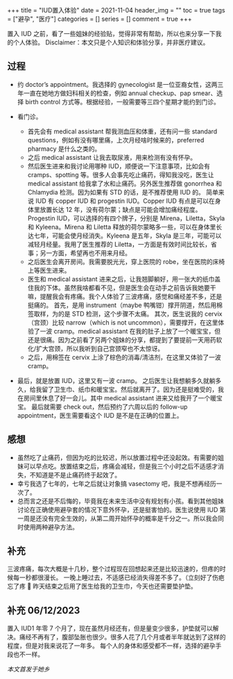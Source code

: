 +++
title = "IUD置入体验"
date = 2021-11-04
header_img = ""
toc = true
tags = ["避孕", "医疗"]
categories = []
series = []
comment = true
+++

置入 IUD 之前，看了一些姐妹的经验贴，觉得非常有帮助，所以也来分享一下我的个人体验。
Disclaimer：本文只是个人知识和体验分享，并非医疗建议。

## 过程

- 约 doctor’s appointment。我选择的 gynecologist 是一位亚裔女性，这两三年一直在她地方做妇科相关的检查，例如 annual checkup、pap smear、选择 birth control 方式等。根据经验，一般需要等三四个星期才能约到门诊。

- 看门诊。

  - 首先会有 medical assistant 帮我测血压和体重，还有问一些 standard questions，例如有没有哪里痛，上次月经啥时候来的，preferred pharmacy 是什么之类的。
  - 之后 medical assistant 让我去取尿液，用来检测有没有怀孕。
  - 然后医生进来和我讨论用哪种 IUD，顺便说一下注意事项，比如会有 cramps、spotting 等。很多人会事先吃止痛药，得知我没吃，医生让 medical assistant 给我拿了水和止痛药。另外医生推荐做 gonorrhea 和 Chlamydia 检测。因为如果有 STD 的话，是不推荐使用 IUD 的。
    简单来说 IUD 有 copper IUD 和 progestin IUD。Copper IUD 有点是可以在身体里放置长达 12 年，没有荷尔蒙；缺点是可能会增加痛经程度。Progestin IUD，可以选择的有四个牌子，分别是 Mirena，Liletta，Skyla 和 Kyleena。Mirena 和 Liletta 释放的荷尔蒙略多一些，可以在身体里长达七年，可能会使月经消失。Kyleena 是五年，Skyla 是三年，可能可以减轻月经量。我用了医生推荐的 Liletta，一方面是有效时间比较长，省事；另一方面，希望再也不用来月经。
  - 之后医生会离开房间。我需要脱光光，穿上医院的 robe，坐在医院的床椅上等医生进来。
  - 医生和 medical assistant 进来之后，让我翘脚躺好，用一张大的纸巾盖住我的下体。虽然我啥都看不见，但是医生会在动手之前告诉我她要干嘛，提醒我会有疼痛。我个人体验了三波疼痛，感觉和痛经差不多，还是挺痛的。
    首先，是用 instrument（maybe 鸭嘴钳）撑开阴道，然后用棉签取样，为的是 STD 检测，这个步骤不太痛。
    其次，医生说我的 cervix（宫颈）比较 narrow（which is not uncommon），需要撑开，在这里体验了一波 cramp。medical assistant 在我的肚子上放了一个暖宝宝，但还是很痛。因为之前看了另两个姐妹的分享，都提到了要提前一天用药软化/扩大宫颈，所以我听到自己宫颈窄也不太惊讶。
  - 之后，用棉签在 cervix 上涂了棕色的消毒/清洁剂，在这里又体验了一波 cramp。

- 最后，就是放置 IUD，这里又有一波 cramp。
  之后医生让我想躺多久就躺多久，给我留了卫生巾、纸巾和暖宝宝。然后就离开了。因为还是挺难受的，我在房间里休息了好一会儿。其中 medical assistant 进来又给我开了一个暖宝宝。
  最后就需要 check out，然后预约了六周以后的 follow-up appointment，医生需要看这个 IUD 是不是在正确的位置上。

## 感想

- 虽然吃了止痛药，但因为吃的比较迟，所以放置过程中还没起效。有需要的姐妹可以早点吃。放置结束之后，疼痛会减轻，但是我三个小时之后不适感才消失，不知道是不是止痛药终于起效了。
- 幸亏我选了七年的，七年之后就让对象搞 vasectomy 吧，我是不想再经历一次了。
- 总而言之还是不后悔的，毕竟我在未来生活中没有规划有小孩。看到其他姐妹讨论在正确使用避孕套的情况下意外怀孕，还是挺害怕的。医生说使用 IUD 第一周是还没有完全生效的，从第二周开始怀孕的概率是千分之一。所以我会同时使用两种避孕方法。

## 补充

三波疼痛，每次大概是十几秒，整个过程现在回想起来还是比较迅速的，但疼的时候每一秒都很漫长。
一晚上睡过去，不适感已经消失得差不多了。（立刻好了伤疤忘了疼 :rofl:
昨天结束之后用了医生给我的卫生巾，今天也还需要垫护垫。

## 补充 06/12/2023

置入 IUD1 年零 7 个月了，现在虽然月经还有，但是量变少很多，护垫就可以解决。痛经不再有了，腹部坠胀也很少。很多人花了几个月或者半年就达到了这样的程度，但是对我来说花了一年多。
每个人的身体和感受都不一样，选择的避孕手段也不一样。

_本文首发于她乡_
